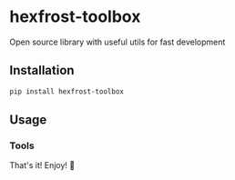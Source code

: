 # hexfrost-toolbox

Open source library with useful utils for fast development


## Installation

```bash
pip install hexfrost-toolbox
```

## Usage

### Tools



That's it! Enjoy! 🚀


